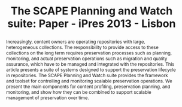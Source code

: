 ---
abstract: Increasingly, content owners are operating repositories with large, heterogeneous
  collections. The responsibility to provide access to these collections on the long
  term requires preservation processes such as planning, monitoring, and actual preservation
  operations such as migration and quality assurance, which have to be managed and
  integrated with the repositories. This article presents a suite of systems designed
  to support the preservation lifecycle in repositories. The SCAPE Planning and Watch
  suite provides the framework and toolset for controlling and monitoring scalable
  preservation operations. We present the main components for content profiling, preservation
  planning, and monitoring, and show how they can be combined to support scalable
  management of preservation over time.
creators:
- Becker, Christoph
- Plangg, Markus
- Kraxner, Michael
- Faria, Luís
- Duretec, Kresimir
date: null
document_url: https://services.phaidra.univie.ac.at/api/object/o:378091/download
grand_parent: iPRES
institutions: []
keywords:
- digital preservation
- preservation planning
- preservation watch
- content profiling
- characterization
- scalability
- lisbon
landing_page_url: https://phaidra.univie.ac.at/o:378091
language: eng
layout: publication
license: CC BY-SA 2.0 AT
notes_url: null
parent: iPRES 2013
presentation_url: null
size: 484136
source_name: iPRES
title: 'The SCAPE Planning and Watch suite: Paper - iPres 2013 - Lisbon'
type: paper
year: 2013
---